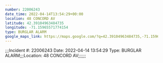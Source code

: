 ```yaml
---
number: 22006243
date_time: 2022-04-14T13:54:29+00:00
location: 48 CONCORD AV
latitude: 42.39104963484735
longitude: -71.15965571774154
type: BURGLAR ALARM
google_maps_link: https://maps.google.com/?q=42.39104963484735,-71.15965571774154
---
```


;;;Incident #: 22006243  Date: 2022-04-14 13:54:29   Type: BURGLAR ALARM;;;Location: 48 CONCORD AV;;;;;;
